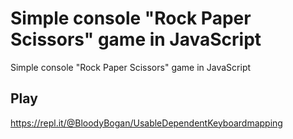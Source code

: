 # Simple console "Rock Paper Scissors" game in JavaScript
Simple console "Rock Paper Scissors" game in JavaScript

## Play
https://repl.it/@BloodyBogan/UsableDependentKeyboardmapping
